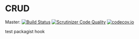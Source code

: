 # CRUD

Master: [![Build Status](https://travis-ci.org/sebaks/crud.svg)](https://travis-ci.org/sebaks/crud)
[![Scrutinizer Code Quality](https://scrutinizer-ci.com/g/sebaks/crud/badges/quality-score.png?b=master)](https://scrutinizer-ci.com/g/sebaks/crud/?branch=master)
[![codecov.io](https://codecov.io/github/sebaks/crud/coverage.svg?branch=master)](https://codecov.io/github/sebaks/crud?branch=master)

test packagist hook
